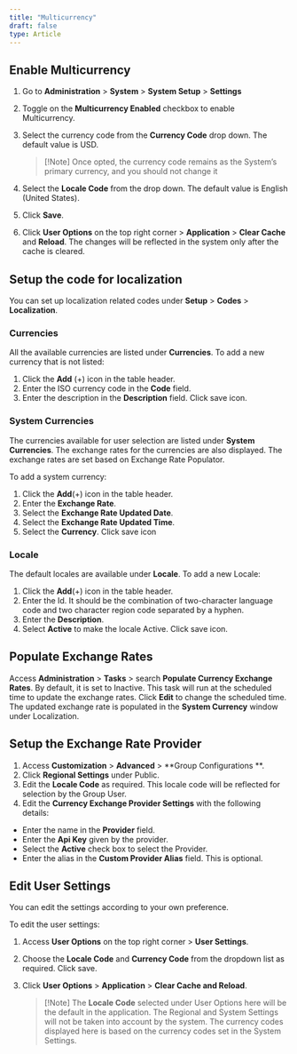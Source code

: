 ```yaml
---
title: "Multicurrency"
draft: false
type: Article
---
```




## Enable Multicurrency
1. Go to **Administration** > **System** > **System Setup** > **Settings**
2. Toggle on the **Multicurrency Enabled** checkbox to enable Multicurrency.
3. Select the currency code from the **Currency Code** drop down. The default value is USD.

    >[!Note] Once opted, the currency code remains as the System’s primary currency, and you should not change it


4. Select the **Locale Code** from the drop down. The default value is English (United States).
5. Click **Save**.
6. Click **User Options** on the top right corner > **Application** > **Clear Cache**    and **Reload**. The changes will be reflected in the system only after the cache is cleared.
## Setup the code for localization
You can set up localization related codes under **Setup** > **Codes** > **Localization**. 

### Currencies
All the available currencies are listed under **Currencies**. To add a new currency that is not listed:
1.	Click the **Add** (+) icon in the table header.
2.	Enter the ISO currency code in the **Code** field.
3.	Enter the description in the **Description** field. Click save icon.

### System Currencies
The currencies available for user selection are listed under **System Currencies**. The exchange rates for the currencies are also displayed. The exchange rates are set based on Exchange Rate Populator.

To add a system currency:
1.	Click the **Add**(+) icon in the table header.
2.	Enter the **Exchange Rate**.
3.	Select the **Exchange Rate Updated Date**.
4.	Select the **Exchange Rate Updated Time**.
5.	Select the **Currency**. Click save icon

### Locale
The default locales are available under **Locale**. To add a new Locale:
1.	Click the **Add**(+) icon in the table header.
2.	Enter the Id. It should be the combination of two-character language code and two character region code separated by a hyphen.
3.	Enter the **Description**.
4.	Select **Active** to make the locale Active. Click save icon. 

## Populate Exchange Rates
Access **Administration** > **Tasks** > search **Populate Currency Exchange Rates**. By default, it is set to Inactive. This task will run at the scheduled time to update the exchange rates. Click **Edit** to change the scheduled time. The updated exchange rate is populated in the **System Currency** window under Localization. 

## Setup the Exchange Rate Provider
1.	Access **Customization** > **Advanced** > **Group Configurations **.
2.	Click **Regional Settings** under Public.
3.	Edit the **Locale Code** as required. This locale code will be reflected for selection by the Group User.
4.	Edit the **Currency Exchange Provider Settings** with the following details:
* Enter the name in the **Provider** field.
* Enter the **Api Key** given by the provider.
* Select the **Active** check box to select the Provider.
* Enter the alias in the **Custom Provider Alias** field. This is optional.
## Edit User Settings
You can edit the settings according to your own preference.

To edit the user settings:
1.	Access **User Options** on the top right corner > **User Settings**.
2.	Choose the **Locale Code** and **Currency Code** from the dropdown list as required. Click save.
3.	Click **User Options** > **Application** > **Clear Cache and Reload**.

    >[!Note] The **Locale Code** selected under User Options here will be the default in the application. The Regional and System Settings will not be taken into account by the system. The currency codes displayed here is based on the currency codes set in the System Settings.



